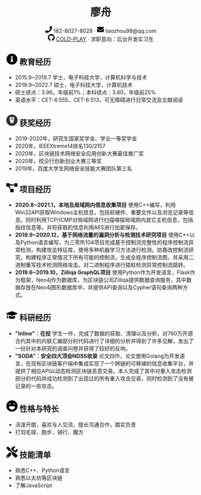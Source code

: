  <center>
     <h1>廖舟</h1>
     <div>
         <span>
             <img src="assets/phone-solid.svg" width="18px">
             182-8027-8028
         </span>
         ·
         <span>
             <img src="assets/envelope-solid.svg" width="18px">
             liaozhou98@qq.com
         </span>
         <br>
         <span>
             <img src="assets/github-brands.svg" width="18px">
             <a href="https://github.com/COLD-PLAY">COLD-PLAY</a>
         </span>
         ·
         <span>
             求职意向：后台开发实习生
         </span>
     </div>
 </center>

 ## <img src="assets/info-circle-solid.svg" width="30px"> 教育经历
 - 2015.9~2019.7 学士，电子科技大学，计算机科学与技术 
 - 2019.9~2022.7 硕士，电子科技大学，计算机技术
 - 硕士绩点：3.96，年级前1%；本科绩点：3.60，年级前25%
 - 英语水平：CET-4:555、CET-6:513，可无障碍进行日常交流及文献阅读

## <img src="assets/reward.svg" width="30px"> 获奖经历
- 2019-2020年，研究生国家奖学金、学业一等奖学金
- 2020年，IEEEXtreme14排名130/2157
- 2020年，区块链技术网络安全应用创新大赛最佳推广奖
- 2020年，校企行创新创业大赛三等奖
- 2019年，百度大学生网络安全技能大赛团队第三名

## <img src="assets/project-diagram-solid.svg" width="30px"> 项目经历
- **2020.8~2021.1，本地及局域网内信息收集项目**
  使用C++编写，利用Win32API获取Windows主机信息，包括软硬件、重要文件以及浏览记录等信息。同时利用TCP/ICMP对局域网进行扫描嗅探局域网内其它主机信息，包括指纹信息等。并将获取的信息利用AES进行加密保存。
- **2019.9~2020.12，基于网络流量的漏洞分析与检测技术研究项目**
  使用C++以及Python语言编写，为三零所104项目完成基于控制流完整性的程序控制流异常检测，构建攻击特征库，使用多种机器学习方法进行检测。防篡改控制流研究，构建程序正常情况下所有可能的控制流，生成全程序控制流图，并采用二进制重写技术检测网络攻击。对二进制程序进行插桩检测异常控制流跳转。
- **2019.6~2019.10，Ziiliqa GraphQL项目**
  使用Python作为开发语言，Flask作为框架，Neo4j作为数据库，为区块链公司Zilliqa提供数据查询服务，其中数据存放在Neo4j图形数据库中，并提供API查询以及Cypher语句查询两种方式。

## <img src="assets/research.svg" width="30px"> 科研经历
- **"Inline"：在投**
  学生一作，完成了数据的获取、清理以及分析，对760万开源合约其中的内联汇编部分的代码进行了详细的分析并得到了许多见解，发出了一份针对本研究的调查问卷并获得了较好的反响。
- **"SODA"：安全四大顶会NDSS收录**
  论文四作，论文使用Golang为开发语言，在现有区块链客户端中集成实现了一个跨链的可移植的信息收集平台，并提供了相应API以动态检测区块链恶意交易。本人完成了其中对重入攻击检测部分的代码并成功检测到了出现过的所有重入攻击交易，同时检测到了没有被记录的一些攻击。

## <img src="assets/feature-spec.svg" width="30px"> 性格与特长
- 活泼开朗，喜欢与人交流，擅长沟通合作，踏实负责
- 打羽毛球、跑步、骑行、魔方

## <img src="assets/tools-solid.svg" width="30px"> 技能清单
- 熟悉C++、Python语言
- 熟悉以太坊等区块链
- 了解JavaScript
